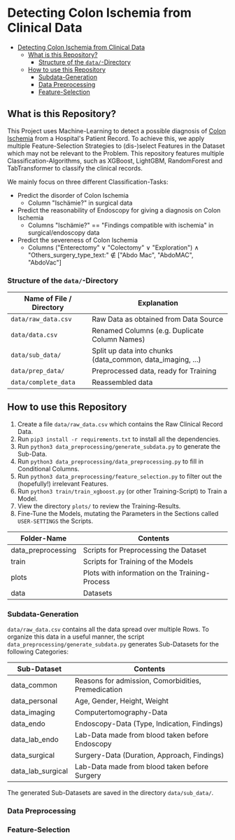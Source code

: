 # Detecting Colon Ischemia from Clinical Data

<!-- TOC -->
* [Detecting Colon Ischemia from Clinical Data](#detecting-colon-ischemia-from-clinical-data)
  * [What is this Repository?](#what-is-this-repository)
    * [Structure of the `data/`-Directory](#structure-of-the-data-directory)
  * [How to use this Repository](#how-to-use-this-repository)
    * [Subdata-Generation](#subdata-generation)
    * [Data Preprocessing](#data-preprocessing)
    * [Feature-Selection](#feature-selection)
<!-- TOC -->

## What is this Repository?

This Project uses Machine-Learning to detect a possible diagnosis of [Colon Ischemia](https://en.wikipedia.org/wiki/Intestinal_ischemia) from a Hospital's Patient Record. 
To achieve this, we apply multiple Feature-Selection Strategies to (dis-)select Features in the Dataset which may not be relevant to the Problem. 
This repository features multiple Classification-Algorithms, such as XGBoost, LightGBM, RandomForest and TabTransformer to classify the clinical records. 

We mainly focus on three different Classification-Tasks: 
* Predict the disorder of Colon Ischemia 
  * Column "Ischämie?" in surgical data
* Predict the reasonability of Endoscopy for giving a diagnosis on Colon Ischemia
  * Columns "Ischämie?" == "Findings compatible with ischemia" in surgical/endoscopy data
* Predict the severeness of Colon Ischemia
  * Columns ("Enterectomy" $\vee$ "Colectomy" $\vee$ "Exploration") $\wedge$ "Others_surgery_type_text:" $\notin$ ["Abdo Mac", "AbdoMAC", "AbdoVac"]

### Structure of the `data/`-Directory

| Name of File / Directory | Explanation                                                |
|--------------------------|------------------------------------------------------------|
| `data/raw_data.csv`      | Raw Data as obtained from Data Source                      |
| `data/data.csv`          | Renamed Columns (e.g. Duplicate Column Names)              |
| `data/sub_data/`         | Split up data into chunks (data_common, data_imaging, ...) |
| `data/prep_data/`        | Preprocessed data, ready for Training                      |
| `data/complete_data`     | Reassembled data                                           |


## How to use this Repository

1. Create a file `data/raw_data.csv` which contains the Raw Clinical Record Data. 
2. Run `pip3 install -r requirements.txt` to install all the dependencies. 
2. Run `python3 data_preprocessing/generate_subdata.py` to generate the Sub-Data. 
3. Run `python3 data_preprocessing/data_preprocessing.py` to fill in Conditional Columns. 
4. Run `python3 data_preprocessing/feature_selection.py` to filter out the (hopefully!) irrelevant Features. 
5. Run `python3 train/train_xgboost.py` (or other Training-Script) to Train a Model. 
6. View the directory `plots/` to review the Training-Results. 
7. Fine-Tune the Models, mutating the Parameters in the Sections called `USER-SETTINGS` the Scripts. 

| Folder-Name        | Contents                                       |
|--------------------|------------------------------------------------|
| data_preprocessing | Scripts for Preprocessing the Dataset          |
| train              | Scripts for Training of the Models             |
| plots              | Plots with information on the Training-Process |
| data               | Datasets                                       |


### Subdata-Generation

`data/raw_data.csv` contains all the data spread over multiple Rows. To organize this data in a useful manner, 
the script `data_preprocessing/generate_subdata.py` generates Sub-Datasets for the following Categories: 

| Sub-Dataset       | Contents                                            |
|-------------------|-----------------------------------------------------|
| data_common       | Reasons for admission, Comorbidities, Premedication |
| data_personal     | Age, Gender, Height, Weight                         |
| data_imaging      | Computertomography-Data                             |
| data_endo         | Endoscopy-Data (Type, Indication, Findings)         |
| data_lab_endo     | Lab-Data made from blood taken before Endoscopy     |
| data_surgical     | Surgery-Data (Duration, Approach, Findings)         |
| data_lab_surgical | Lab-Data made from blood taken before Surgery       |

The generated Sub-Datasets are saved in the directory `data/sub_data/`. 

### Data Preprocessing

### Feature-Selection



